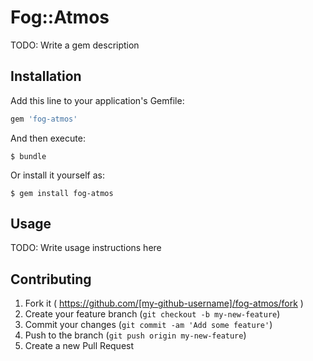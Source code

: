 # Fog::Atmos

TODO: Write a gem description

## Installation

Add this line to your application's Gemfile:

```ruby
gem 'fog-atmos'
```

And then execute:

    $ bundle

Or install it yourself as:

    $ gem install fog-atmos

## Usage

TODO: Write usage instructions here

## Contributing

1. Fork it ( https://github.com/[my-github-username]/fog-atmos/fork )
2. Create your feature branch (`git checkout -b my-new-feature`)
3. Commit your changes (`git commit -am 'Add some feature'`)
4. Push to the branch (`git push origin my-new-feature`)
5. Create a new Pull Request
